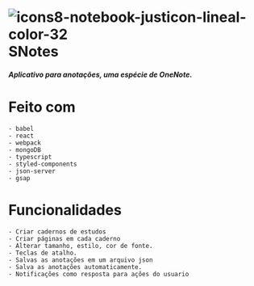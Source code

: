 # ![icons8-notebook-justicon-lineal-color-32](https://user-images.githubusercontent.com/88716893/167047749-cd721ba2-db23-4c22-a551-2d14538f1147.png) SNotes
##### Aplicativo para anotações, uma espécie de OneNote.

# Feito com

    - babel
    - react
    - webpack
    - mongoDB
    - typescript
    - styled-components
    - json-server
    - gsap

# Funcionalidades

    - Criar cadernos de estudos
    - Criar páginas em cada caderno
    - Alterar tamanho, estilo, cor de fonte.
    - Teclas de atalho.
    - Salvas as anotações em um arquivo json
    - Salva as anotações automaticamente.
    - Notificações como resposta para ações do usuario
